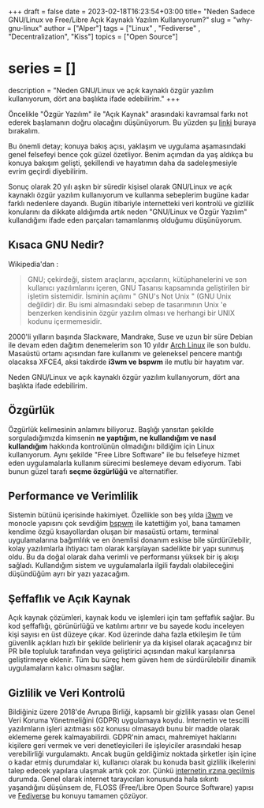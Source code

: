 +++
draft = false
date = 2023-02-18T16:23:54+03:00
title= "Neden Sadece GNU/Linux ve Free/Libre Açık Kaynaklı Yazılım Kullanıyorum?"
slug = "why-gnu-linux"
author = ["Alper"]
tags = ["Linux" , "Fediverse" , "Decentralization", "Kiss"]
topics = ["Open Source"]
# series = []
description = "Neden GNU/Linux ve açık kaynaklı özgür yazılım kullanıyorum, dört ana başlıkta ifade edebilirim."
+++

Öncelikle "Özgür Yazılım" ile "Açık Kaynak" arasındaki kavramsal farkı not ederek başlamanın doğru olacağını düşünüyorum. Bu yüzden şu [linki](https://www.gnu.org/philosophy/open-source-misses-the-point.html) buraya bırakalım.

Bu önemli detay; konuya bakış açısı, yaklaşım ve uygulama aşamasındaki genel felsefeyi bence çok güzel özetliyor. Benim açımdan da yaş aldıkça bu konuya bakışım gelişti, şekillendi ve hayatımın daha da sadeleşmesiyle evrim geçirdi diyebilirim.

Sonuç olarak 20 yılı aşkın bir süredir kişisel olarak GNU/Linux ve açık kaynaklı özgür yazılım kullanıyorum ve kullanma sebeplerim bugüne kadar farklı nedenlere dayandı. Bugün itibariyle internetteki veri kontrolü ve gizlilik konularını da dikkate aldığımda artık neden "GNU/Linux ve Özgür Yazılım" kullandığımı ifade eden parçaları tamamlanmış olduğumu düşünüyorum.

## Kısaca GNU Nedir?

Wikipedia'dan :

> GNU; çekirdeği, sistem araçlarını, açıcılarını, kütüphanelerini ve son kullanıcı yazılımlarını içeren, GNU Tasarısı kapsamında geliştirilen bir işletim sistemidir. İsminin açılımı " GNU's Not Unix " (GNU Unix değildir) dir. Bu ismi almasındaki sebep de tasarımının Unix 'e benzerken kendisinin özgür yazılım olması ve herhangi bir UNIX kodunu içermemesidir.

2000'li yılların başında Slackware, Mandrake, Suse ve uzun bir süre Debian ile devam eden dağıtım denemelerim son 10 yıldır [Arch Linux](https://archlinux.org/) ile son buldu. Masaüstü ortamı açısından fare kullanımı ve geleneksel pencere mantığı olacaksa XFCE4, aksi takdirde **i3wm ve bspwm** ile mutlu bir hayatım var.

Neden GNU/Linux ve açık kaynaklı özgür yazılım kullanıyorum, dört ana başlıkta ifade edebilirim.

## Özgürlük

Özgürlük kelimesinin anlamını biliyoruz. Başlığı yansıtan şekilde sorguladığımızda kimsenin **ne yaptığım, ne kullandığım ve nasıl kullandığım** hakkında kontrolünün olmadığını bildiğim için Linux kullanıyorum. Aynı şekilde "Free Libre Software" ile bu felsefeye hizmet eden uygulamalarla kullanım sürecimi beslemeye devam ediyorum. Tabi bunun güzel tarafı **seçme özgürlüğü** ve alternatifler.

## Performance ve Verimlilik

Sistemin bütünü içerisinde hakimiyet. Özellikle son beş yılda [i3wm](https://i3wm.org/) ve monocle yapısını çok sevdiğim [bspwm](https://github.com/baskerville/bspwm) ile katettiğim yol, bana tamamen kendime özgü kısayollardan oluşan bir masaüstü ortamı, terminal uygulamalarına bağımlılık ve en önemlisi donanım eskise bile sürdürülebilir, kolay yazılımlarla ihtiyacı tam olarak karşılayan sadelikte bir yapı sunmuş oldu. Bu da doğal olarak daha verimli ve performansı yüksek bir iş akışı sağladı. Kullandığım sistem ve uygulamalarla ilgili faydalı olabileceğini düşündüğüm ayrı bir yazı yazacağım.

## Şeffaflık ve Açık Kaynak

Açık kaynak çözümleri, kaynak kodu ve işlemleri için tam şeffaflık sağlar. Bu kod şeffaflığı, görünürlüğü ve katılımı artırır ve bu sayede kodu inceleyen kişi sayısı en üst düzeye çıkar. Kod üzerinde daha fazla etkileşim ile tüm güvenlik açıkları hızlı bir şekilde belirlenir ya da kişisel olarak açacağınız bir PR bile topluluk tarafından veya geliştirici açısından makul karşılanırsa geliştirmeye eklenir. Tüm bu süreç hem güven hem de sürdürülebilir dinamik uygulamaların kalıcı olmasını sağlar.

## Gizlilik ve Veri Kontrolü

Bildiğiniz üzere 2018'de Avrupa Birliği, kapsamlı bir gizlilik yasası olan Genel Veri Koruma Yönetmeliğini (GDPR) uygulamaya koydu. İnternetin ve tescilli yazılımların işleri azıtması söz konusu olmasaydı bunu bir madde olarak eklememe gerek kalmayabilirdi. GDPR'nin amacı, mahremiyet haklarını kişilere geri vermek ve veri denetleyicileri ile işleyiciler arasındaki hesap verebilirliği vurgulamaktı. Ancak bugün geldiğimiz noktada şirketler işin içine o kadar etmiş durumdalar ki, kullanıcı olarak bu konuda basit gizlilik ilkelerini talep edecek yapılara ulaşmak artık çok zor. Çünkü [internetin ırzına geçilmiş](https://thewebisfucked.com/) durumda. Genel olarak internet tarayıcıları konusunda hala sıkıntı yaşandığını düşünsem de, FLOSS (Free/Libre Open Source Software) yapısı ve [Fediverse](/posts/fediverse) bu konuyu tamamen çözüyor.
